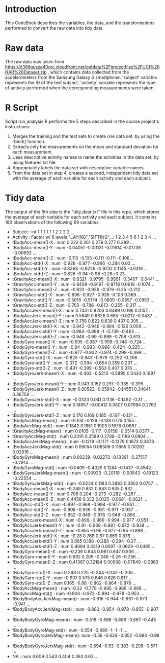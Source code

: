 # Introduction
This CodeBook describes the variables, the data, and the transformations performed to convert the raw data into tidy data.

# Raw data
The raw data was taken from https://d396qusza40orc.cloudfront.net/getdata%2Fprojectfiles%2FUCI%20HAR%20Dataset.zip , which contains data collected from the accelerometers from the Samsung Galaxy S smartphone.
'subject' variable represents the ID of the test subject.
'activity' variable represents the type of activity performed when the corresponding measurements were taken.

# R Script
Script run_analysis.R performs the 5 steps described in the course project's instructions:
  1. Merges the training and the test sets to create one data set, by using the rbind() function.
  2. Extracts only the measurements on the mean and standard deviation for each measurement.
  3. Uses descriptive activity names to name the activities in the data set, by using features.txt file.
  4. Appropriately labels the data set with descriptive variable names.
  5. From the data set in step 4, creates a second, independent tidy data set with the average of each variable for each activity and each subject.

# Tidy data
The output of the 5th step is the "tidy_data.txt" file in this repo, which stores the average of each variable for each activity and each subject.
It contains 180 observations of the following 69 variables:

 * Subject                    : int  1 1 1 1 1 1 2 2 2 2 ...
 * Activity                   : Factor w/ 6 levels "LAYING","SITTING",..: 1 2 3 4 5 6 1 2 3 4 ...
 * tBodyAcc-mean()-X          : num  0.222 0.261 0.279 0.277 0.289 ...
 * tBodyAcc-mean()-Y          : num  -0.04051 -0.00131 -0.01614 -0.01738 -0.00992 ...
 * tBodyAcc-mean()-Z          : num  -0.113 -0.105 -0.111 -0.111 -0.108 ...
 * tBodyAcc-std()-X           : num  -0.928 -0.977 -0.996 -0.284 0.03 ...
 * tBodyAcc-std()-Y           : num  -0.8368 -0.9226 -0.9732 0.1145 -0.0319 ...
 * tBodyAcc-std()-Z           : num  -0.826 -0.94 -0.98 -0.26 -0.23 ...
 * tGravityAcc-mean()-X       : num  -0.9321 -0.9795 -0.9961 -0.3407 -0.0441 ...
 * tGravityAcc-mean()-Y       : num  -0.8409 -0.9197 -0.9718 0.0618 -0.1074 ...
 * tGravityAcc-mean()-Z       : num  -0.822 -0.939 -0.979 -0.25 -0.212 ...
 * tGravityAcc-std()-X        : num  -0.906 -0.927 -0.939 -0.103 0.389 ...
 * tGravityAcc-std()-Y        : num  -0.5016 -0.5174 -0.5609 -0.0557 -0.0953 ...
 * tGravityAcc-std()-Z        : num  -0.703 -0.786 -0.813 -0.255 -0.317 ...
 * tBodyAccJerk-mean()-X      : num  0.7431 0.8203 0.8489 0.1196 0.0157 ...
 * tBodyAccJerk-mean()-Y      : num  0.5849 0.6828 0.685 -0.0212 -0.0437 ...
 * tBodyAccJerk-mean()-Z      : num  0.758 0.822 0.838 0.437 0.305 ...
 * tBodyAccJerk-std()-X       : num  -0.842 -0.946 -0.984 -0.126 0.008 ...
 * tBodyAccJerk-std()-Y       : num  -0.984 -0.998 -1 -0.739 -0.463 ...
 * tBodyAccJerk-std()-Z       : num  -0.948 -0.99 -0.999 -0.758 -0.813 ...
 * tBodyGyro-mean()-X         : num  -0.905 -0.987 -0.999 -0.748 -0.724 ...
 * tBodyGyro-mean()-Y         : num  -0.94 -0.983 -0.996 -0.424 -0.225 ...
 * tBodyGyro-mean()-Z         : num  -0.877 -0.932 -0.974 -0.299 -0.399 ...
 * tBodyGyro-std()-X          : num  -0.823 -0.943 -0.979 -0.252 -0.206 ...
 * tBodyGyro-std()-Y          : num  -0.372 -0.594 -0.654 0.359 0.237 ...
 * tBodyGyro-std()-Z          : num  -0.491 -0.399 -0.563 0.437 0.376 ...
 * tBodyGyroJerk-mean()-X     : num  -0.402 -0.5213 -0.5895 0.0424 0.1697 ...
 * tBodyGyroJerk-mean()-Y     : num  0.043 0.152 0.297 -0.335 -0.395 ...
 * tBodyGyroJerk-mean()-Z     : num  0.00523 -0.05942 -0.14551 0.34841 0.36759 ...
 * tBodyGyroJerk-std()-X      : num  -0.0323 0.041 0.1136 -0.1492 -0.31 ...
 * tBodyGyroJerk-std()-Y      : num  0.14657 -0.00412 0.0807 0.07994 0.2763 ...
 * tBodyGyroJerk-std()-Z      : num  0.176 0.169 0.185 -0.167 -0.121 ...
 * tBodyAccMag-mean()         : num  -0.104 -0.129 -0.138 0.175 0.155 ...
 * tBodyAccMag-std()          : num  0.1842 0.1851 0.1903 0.1678 0.0867 ...
 * tGravityAccMag-mean()      : num  0.0105 -0.117 -0.0158 -0.0514 0.0377 ...
 * tGravityAccMag-std()       : num  0.2091 0.2589 0.2799 -0.1189 0.0804 ...
 * tBodyAccJerkMag-mean()     : num  -0.1219 -0.1171 -0.1279 0.1673 0.0878 ...
 * tBodyAccJerkMag-std()      : num  0.09054 0.08508 0.11685 0.00262 0.02916 ...
 * tBodyGyroMag-mean()        : num  0.00239 -0.02272 -0.10391 -0.27517 -0.2914 ...
 * tBodyGyroMag-std()         : num  -0.0409 -0.4029 0.1284 -0.1437 -0.4542 ...
 * tBodyGyroJerkMag-mean()    : num  -0.00933 -0.20119 -0.00543 -0.19123 -0.22554 ...
 * tBodyGyroJerkMag-std()     : num  -0.0234 0.1183 0.2883 0.3802 0.0757 ...
 * fBodyAcc-mean()-X          : num  -0.249 0.832 0.943 0.935 0.932 ...
 * fBodyAcc-mean()-Y          : num  0.706 0.204 -0.273 -0.282 -0.267 ...
 * fBodyAcc-mean()-Z          : num  0.4458 0.332 0.0135 -0.0681 -0.0621 ...
 * fBodyAcc-std()-X           : num  -0.897 -0.968 -0.994 -0.977 -0.951 ...
 * fBodyAcc-std()-Y           : num  -0.908 -0.936 -0.981 -0.971 -0.937 ...
 * fBodyAcc-std()-Z           : num  -0.852 -0.949 -0.976 -0.948 -0.896 ...
 * fBodyAccJerk-mean()-X      : num  -0.899 -0.969 -0.994 -0.977 -0.951 ...
 * fBodyAccJerk-mean()-Y      : num  -0.91 -0.938 -0.981 -0.972 -0.938 ...
 * fBodyAccJerk-mean()-Z      : num  -0.855 -0.95 -0.977 -0.95 -0.898 ...
 * fBodyAccJerk-std()-X       : num  -0.28 0.768 0.87 0.869 0.876 ...
 * fBodyAccJerk-std()-Y       : num  0.685 0.188 -0.288 -0.294 -0.27 ...
 * fBodyAccJerk-std()-Z       : num  0.4694 0.3319 0.0097 -0.0629 -0.0465 ...
 * fBodyGyro-mean()-X         : num  -0.236 0.843 0.961 0.947 0.936 ...
 * fBodyGyro-mean()-Y         : num  0.692 0.205 -0.248 -0.26 -0.256 ...
 * fBodyGyro-mean()-Z         : num  0.41387 0.32184 0.00938 -0.07849 -0.0863 ...
 * fBodyGyro-std()-X          : num  0.248 0.225 -0.244 -0.142 -0.206 ...
 * fBodyGyro-std()-Y          : num  -0.907 0.575 0.846 0.826 0.817 ...
 * fBodyGyro-std()-Z          : num  0.165 -0.88 -0.862 -0.864 -0.879 ...
 * fBodyAccMag-mean()         : num  -0.32 -0.779 -0.995 -0.986 -0.988 ...
 * fBodyAccMag-std()          : num  -0.906 -0.972 -0.994 -0.978 -0.953 ...
 * fBodyBodyAccJerkMag-mean() : num  -0.916 -0.944 -0.981 -0.973 -0.941 ...
 * fBodyBodyAccJerkMag-std()  : num  -0.863 -0.954 -0.978 -0.955 -0.907 ...
 * fBodyBodyGyroMag-mean()    : num  -0.518 -0.686 -0.886 -0.667 -0.445 ...
 * fBodyBodyGyroMag-std()     : num  -0.554 -0.489 -1 -1 -1 ...
 * fBodyBodyGyroJerkMag-mean(): num  -0.58 -0.626 -0.852 -0.993 -0.98 ...
 * fBodyBodyGyroJerkMag-std() : num  -0.594 -0.53 -0.383 -0.298 -0.571 ...
 * NA                         : num  0.609 0.543 0.404 0.383 0.63 ...
